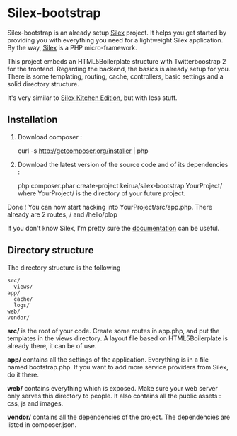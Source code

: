 Silex-bootstrap
===============

Silex-bootstrap is an already setup [Silex][silex] project. It helps you get started by providing you with everything you need for a lightweight Silex application. By the way, [Silex][silex] is a PHP micro-framework.

This project embeds an HTML5Boilerplate structure with Twitterboostrap 2 for the frontend. Regarding the backend, the basics is already setup for you. There is some templating, routing, cache, controllers, basic settings and a solid directory structure.

It's very similar to [Silex Kitchen Edition][silexkitchen], but with less stuff.

Installation
------------

1) Download composer : 

	curl -s http://getcomposer.org/installer | php

2) Download the latest version of the source code and of its dependencies :

	php composer.phar create-project keirua/silex-bootstrap YourProject/
where YourProject/ is the directory of your future project.


Done ! You can now start hacking into YourProject/src/app.php. There already are 2 routes, / and /hello/plop

If you don't know Silex, I'm pretty sure the [documentation][silexdoc] can be useful.

Directory structure
-------------------

The directory structure is the following

	src/
	  views/
	app/
	  cache/
	  logs/
	web/
	vendor/

**src/** is the root of your code. Create some routes in app.php, and put the templates in the views directory. A layout file based on HTML5Boilerplate is already there, it can be of use.

**app/** contains all the settings of the application. Everything is in a file named bootstrap.php. If you want to add more service providers from Silex, do it there.

**web/** contains everything which is exposed. Make sure your web server only serves this directory to people. It also contains all the public assets : css, js and images.

**vendor/** contains all the dependencies of the project. The dependencies are listed in composer.json.


[silex]: http://silex.sensiolabs.org/
[silexdoc]: http://silex.sensiolabs.org/documentation
[silexkitchen]: https://github.com/lyrixx/Silex-Kitchen-Edition